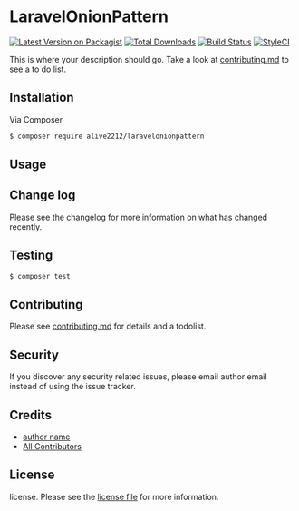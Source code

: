 # LaravelOnionPattern

[![Latest Version on Packagist][ico-version]][link-packagist]
[![Total Downloads][ico-downloads]][link-downloads]
[![Build Status][ico-travis]][link-travis]
[![StyleCI][ico-styleci]][link-styleci]

This is where your description should go. Take a look at [contributing.md](contributing.md) to see a to do list.

## Installation

Via Composer

``` bash
$ composer require alive2212/laravelonionpattern
```

## Usage

## Change log

Please see the [changelog](changelog.md) for more information on what has changed recently.

## Testing

``` bash
$ composer test
```

## Contributing

Please see [contributing.md](contributing.md) for details and a todolist.

## Security

If you discover any security related issues, please email author email instead of using the issue tracker.

## Credits

- [author name][link-author]
- [All Contributors][link-contributors]

## License

license. Please see the [license file](license.md) for more information.

[ico-version]: https://img.shields.io/packagist/v/alive2212/laravelonionpattern.svg?style=flat-square
[ico-downloads]: https://img.shields.io/packagist/dt/alive2212/laravelonionpattern.svg?style=flat-square
[ico-travis]: https://img.shields.io/travis/alive2212/laravelonionpattern/master.svg?style=flat-square
[ico-styleci]: https://styleci.io/repos/12345678/shield

[link-packagist]: https://packagist.org/packages/alive2212/laravelonionpattern
[link-downloads]: https://packagist.org/packages/alive2212/laravelonionpattern
[link-travis]: https://travis-ci.org/alive2212/laravelonionpattern
[link-styleci]: https://styleci.io/repos/12345678
[link-author]: https://github.com/alive2212
[link-contributors]: ../../contributors]